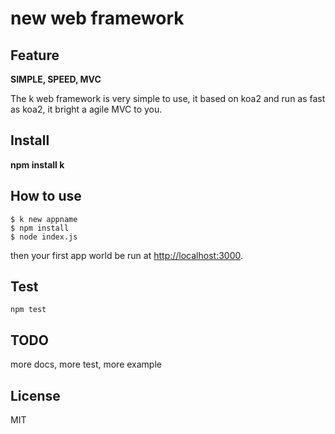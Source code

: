 # new web framework

## Feature 
 
**SIMPLE, SPEED, MVC**

The k web framework is very simple to use, it based on koa2 and run as fast as koa2, it bright a agile MVC to you.

## Install

**npm install k**

## How to use

```
$ k new appname
$ npm install
$ node index.js
```

then your first app world be run at [http://localhost:3000](http://localhost:3000).

## Test

```
npm test
```

## TODO

more docs, more test, more example

## License

MIT
